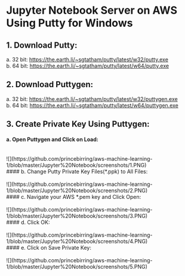 # Jupyter Notebook Server on AWS Using Putty for Windows
## 1.	Download Putty:
a. 32 bit: https://the.earth.li/~sgtatham/putty/latest/w32/putty.exe<br/>
b.	64 bit: https://the.earth.li/~sgtatham/putty/latest/w64/putty.exe<br/>
## 2.	Download Puttygen:
a.	32 bit: https://the.earth.li/~sgtatham/putty/latest/w32/puttygen.exe<br/>
b.	64 bit: https://the.earth.li/~sgtatham/putty/latest/w64/puttygen.exe<br/>
## 3. Create Private Key Using Puttygen:
#### a.	Open Puttygen and Click on Load:<br/>
<br/>
![](https://github.com/princebirring/aws-machine-learning-1/blob/master/Jupyter%20Notebook/screenshots/1.PNG)
<br/>
#### b.	Change Putty Private Key Files(*.ppk) to All Files:<br/>
<br/>
![](https://github.com/princebirring/aws-machine-learning-1/blob/master/Jupyter%20Notebook/screenshots/2.PNG)
<br/>
#### c.	Navigate your AWS  *.pem key and Click Open:<br/>
<br/>
![](https://github.com/princebirring/aws-machine-learning-1/blob/master/Jupyter%20Notebook/screenshots/3.PNG)
<br/>
#### d.	Click OK:<br/>
<br/>
![](https://github.com/princebirring/aws-machine-learning-1/blob/master/Jupyter%20Notebook/screenshots/4.PNG)
<br/>
#### e.	Click on Save Private Key:<br/>
<br/>
![](https://github.com/princebirring/aws-machine-learning-1/blob/master/Jupyter%20Notebook/screenshots/5.PNG)
<br/>
